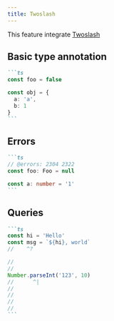 ```yaml
---
title: Twoslash
---
```


This feature integrate [Twoslash](https://github.com/twoslashes/twoslash)

## Basic type annotation

````md live
```ts
const foo = false

const obj = {
  a: 'a',
  b: 1
}
```
````

## Errors

````md live
```ts
// @errors: 2304 2322
const foo: Foo = null

const a: number = '1'
```
````

## Queries

````md live
```ts
const hi = 'Hello'
const msg = `${hi}, world`
//    ^?

//
//
Number.parseInt('123', 10)
//      ^|
//
//
//
//
```
````
